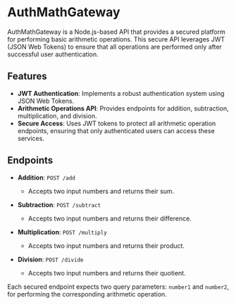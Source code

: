 # AuthMathGateway

AuthMathGateway is a Node.js-based API that provides a secured platform for performing basic arithmetic operations. This secure API leverages JWT (JSON Web Tokens) to ensure that all operations are performed only after successful user authentication.

## Features

- **JWT Authentication**: Implements a robust authentication system using JSON Web Tokens.
- **Arithmetic Operations API**: Provides endpoints for addition, subtraction, multiplication, and division.
- **Secure Access**: Uses JWT tokens to protect all arithmetic operation endpoints, ensuring that only authenticated users can access these services.

## Endpoints

- **Addition**: `POST /add`
    - Accepts two input numbers and returns their sum.

- **Subtraction**: `POST /subtract`
    - Accepts two input numbers and returns their difference.

- **Multiplication**: `POST /multiply`
    - Accepts two input numbers and returns their product.

- **Division**: `POST /divide`
    - Accepts two input numbers and returns their quotient.

Each secured endpoint expects two query parameters: `number1` and `number2`, for performing the corresponding arithmetic operation.
